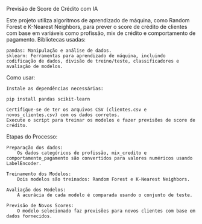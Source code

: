 Previsão de Score de Crédito com IA

Este projeto utiliza algoritmos de aprendizado de máquina, como Random Forest e K-Nearest Neighbors, para prever o score de crédito de clientes com base em variáveis como profissão, mix de crédito e comportamento de pagamento.
Bibliotecas usadas:

    pandas: Manipulação e análise de dados.
    sklearn: Ferramentas para aprendizado de máquina, incluindo codificação de dados, divisão de treino/teste, classificadores e avaliação de modelos.

Como usar:

    Instale as dependências necessárias:

    pip install pandas scikit-learn

    Certifique-se de ter os arquivos CSV (clientes.csv e novos_clientes.csv) com os dados corretos.
    Execute o script para treinar os modelos e fazer previsões de score de crédito.

Etapas do Processo:

    Preparação dos dados:
        Os dados categóricos de profissão, mix_credito e comportamento_pagamento são convertidos para valores numéricos usando LabelEncoder.
        
    Treinamento dos Modelos:
        Dois modelos são treinados: Random Forest e K-Nearest Neighbors.
        
    Avaliação dos Modelos:
        A acurácia de cada modelo é comparada usando o conjunto de teste.
        
    Previsão de Novos Scores:
        O modelo selecionado faz previsões para novos clientes com base em dados fornecidos.
